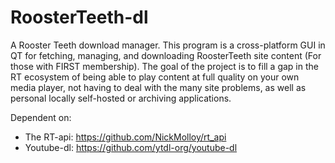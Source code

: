 # RoosterTeeth-dl
A Rooster Teeth download manager. This program is a cross-platform GUI in QT for fetching, managing, and downloading RoosterTeeth site content (For those with FIRST membership). The goal of the project is to fill a gap in the RT ecosystem of being able to play content at full quality on your own media player, not having to deal with the many site problems, as well as personal locally self-hosted or archiving applications.

Dependent on:
- The RT-api: https://github.com/NickMolloy/rt_api
- Youtube-dl: https://github.com/ytdl-org/youtube-dl


